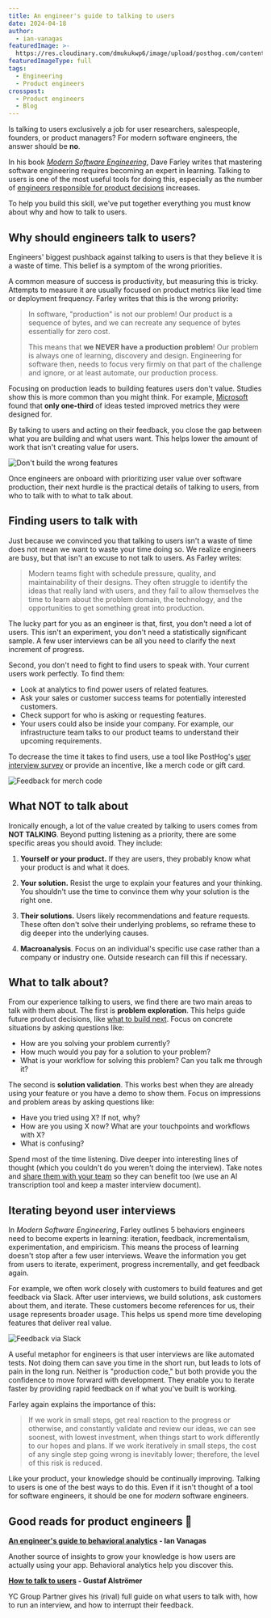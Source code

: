 ```yaml
---
title: An engineer's guide to talking to users
date: 2024-04-18
author:
  - ian-vanagas
featuredImage: >-
  https://res.cloudinary.com/dmukukwp6/image/upload/posthog.com/contents/images/newsletter/beyond-10x-engineer/super-hog.png
featuredImageType: full
tags:
  - Engineering
  - Product engineers
crosspost:
  - Product engineers
  - Blog
---
```


Is talking to users exclusively a job for user researchers, salespeople, founders, or product managers? For modern software engineers, the answer should be **no**.

In his book [*Modern Software Engineering*](https://www.davefarley.net/?p=352), Dave Farley writes that mastering software engineering requires becoming an expert in learning. Talking to users is one of the most useful tools for doing this, especially as the number of [engineers responsible for product decisions](https://newsletter.posthog.com/p/beyond-the-10x-engineer) increases.

To help you build this skill, we've put together everything you must know about why and how to talk to users.

## Why should engineers talk to users?

Engineers' biggest pushback against talking to users is that they believe it is a waste of time. This belief is a symptom of the wrong priorities.

A common measure of success is productivity, but measuring this is tricky. Attempts to measure it are usually focused on product metrics like lead time or deployment frequency. Farley writes that this is the wrong priority:

> In software, "production" is not our problem! Our product is a sequence of bytes, and we can recreate any sequence of bytes essentially for zero cost.
>
> This means that **we NEVER have a production problem**! Our problem is always one of learning, discovery and design. Engineering for software then, needs to focus very firmly on that part of the challenge and ignore, or at least automate, our production process.

Focusing on production leads to building features users don't value. Studies show this is more common than you might think. For example, [Microsoft](https://ai.stanford.edu/~ronnyk/ExPThinkWeek2009Public.pdf) found that **only one-third** of ideas tested improved metrics they were designed for.

By talking to users and acting on their feedback, you close the gap between what you are building and what users want. This helps lower the amount of work that isn't creating value for users.

![Don't build the wrong features](https://res.cloudinary.com/dmukukwp6/image/upload/v1713470851/posthog.com/contents/images/newsletter/talk-to-users/features.jpg)

Once engineers are onboard with prioritizing user value over software production, their next hurdle is the practical details of talking to users, from who to talk with to what to talk about.

## Finding users to talk with

Just because we convinced you that talking to users isn't a waste of time does not mean we want to waste your time doing so. We realize engineers are busy, but that isn't an excuse to not talk to users. As Farley writes:

> Modern teams fight with schedule pressure, quality, and maintainability of their designs. They often struggle to identify the ideas that really land with users, and they fail to allow themselves the time to learn about the problem domain, the technology, and the opportunities to get something great into production.

The lucky part for you as an engineer is that, first, you don't need a lot of users. This isn't an experiment, you don't need a statistically significant sample. A few user interviews can be all you need to clarify the next increment of progress.

Second, you don't need to fight to find users to speak with. Your current users work perfectly. To find them:

- Look at analytics to find power users of related features.
- Ask your sales or customer success teams for potentially interested customers.
- Check support for who is asking or requesting features.
- Your users could also be inside your company. For example, our infrastructure team talks to our product teams to understand their upcoming requirements.

To decrease the time it takes to find users, use a tool like PostHog's [user interview survey](https://posthog.com/tutorials/feedback-interviews-site-apps) or provide an incentive, like a merch code or gift card. 

![Feedback for merch code](https://res.cloudinary.com/dmukukwp6/image/upload/v1713470870/posthog.com/contents/images/newsletter/talk-to-users/merch.png)

## What NOT to talk about

Ironically enough, a lot of the value created by talking to users comes from **NOT TALKING**. Beyond putting listening as a priority, there are some specific areas you should avoid. They include:

1. **Yourself or your product.** If they are users, they probably know what your product is and what it does.

2. **Your solution.** Resist the urge to explain your features and your thinking. You shouldn't use the time to convince them why your solution is the right one.

3. **Their solutions.** Users likely recommendations and feature requests. These often don't solve their underlying problems, so reframe these to dig deeper into the underlying causes.

4. **Macroanalysis**. Focus on an individual's specific use case rather than a company or industry one. Outside research can fill this if necessary.  

## What to talk about?

From our experience talking to users, we find there are two main areas to talk with them about. The first is **problem exploration**. This helps guide future product decisions, like [what to build next](https://newsletter.posthog.com/p/how-we-decide-what-to-build). Focus on concrete situations by asking questions like:

- How are you solving your problem currently?
- How much would you pay for a solution to your problem?
- What is your workflow for solving this problem? Can you talk me through it?

The second is **solution validation**. This works best when they are already using your feature or you have a demo to show them. Focus on impressions and problem areas by asking questions like:

- Have you tried using X? If not, why?
- How are you using X now? What are your touchpoints and workflows with X?
- What is confusing?

Spend most of the time listening. Dive deeper into interesting lines of thought (which you couldn't do you weren't doing the interview). Take notes and [share them with your team](https://posthog.com/product-engineers/interview-snapshot-guide) so they can benefit too (we use an AI transcription tool and keep a master interview document).

## Iterating beyond user interviews

In *Modern Software Engineering*, Farley outlines 5 behaviors engineers need to become experts in learning: iteration, feedback, incrementalism, experimentation, and empiricism. This means the process of learning doesn't stop after a few user interviews. Weave the information you get from users to iterate, experiment, progress incrementally, and get feedback again.

For example, we often work closely with customers to build features and get feedback via Slack. After user interviews, we build solutions, ask customers about them, and iterate. These customers become references for us, their usage represents broader usage. This helps us spend more time developing features that deliver real value.

![Feedback via Slack](https://res.cloudinary.com/dmukukwp6/image/upload/v1713470870/posthog.com/contents/images/newsletter/talk-to-users/feedback.png)

A useful metaphor for engineers is that user interviews are like automated tests. Not doing them can save you time in the short run, but leads to lots of pain in the long run. Neither is "production code," but both provide you the confidence to move forward with development. They enable you to iterate faster by providing rapid feedback on if what you've built is working. 

Farley again explains the importance of this:

> If we work in small steps, get real reaction to the progress or otherwise, and constantly validate and review our ideas, we can see soonest, with lowest investment, when things start to work differently to our hopes and plans. If we work iteratively in small steps, the cost of any single step going wrong is inevitably lower; therefore, the level of this risk is reduced.

Like your product, your knowledge should be continually improving. Talking to users is one of the best ways to do this. Even if it isn't thought of a tool for software engineers, it should be one for *modern* software engineers.

## Good reads for product engineers 📖

**[An engineer's guide to behavioral analytics](https://posthog.com/product-engineers/behavioral-analytics) - Ian Vanagas**

Another source of insights to grow your knowledge is how users are actually using your app. Behavioral analytics help you discover this. 

**[How to talk to users](https://youtu.be/z1iF1c8w5Lg) - Gustaf Alströmer**

YC Group Partner gives his (rival) full guide on what users to talk with, how to run an interview, and how to interrupt their feedback. 

